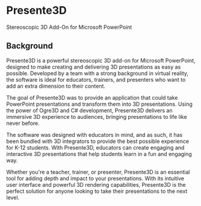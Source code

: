 # Presente3D
Stereoscopic 3D Add-On for Microsoft PowerPoint

## Background
Presente3D is a powerful stereoscopic 3D add-on for Microsoft PowerPoint, designed to make creating and delivering 3D presentations as easy as possible. Developed by a team with a strong background in virtual reality, the software is ideal for educators, trainers, and presenters who want to add an extra dimension to their content.

The goal of Presente3D was to provide an application that could take PowerPoint presentations and transform them into 3D presentations. Using the power of Ogre3D and C# development, Presente3D delivers an immersive 3D experience to audiences, bringing presentations to life like never before.

The software was designed with educators in mind, and as such, it has been bundled with 3D integrators to provide the best possible experience for K-12 students. With Presente3D, educators can create engaging and interactive 3D presentations that help students learn in a fun and engaging way.

Whether you're a teacher, trainer, or presenter, Presente3D is an essential tool for adding depth and impact to your presentations. With its intuitive user interface and powerful 3D rendering capabilities, Presente3D is the perfect solution for anyone looking to take their presentations to the next level.
